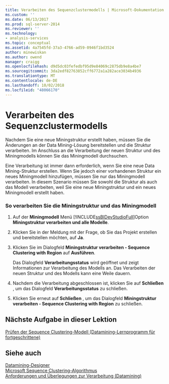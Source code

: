 ```yaml
---
title: Verarbeiten des Sequenzclustermodells | Microsoft-Dokumentation
ms.custom: ''
ms.date: 06/13/2017
ms.prod: sql-server-2014
ms.reviewer: ''
ms.technology:
- analysis-services
ms.topic: conceptual
ms.assetid: 4a7545fd-37a3-4766-ad59-0946f1bd3524
author: minewiskan
ms.author: owend
manager: craigg
ms.openlocfilehash: d9d5dc03fefedbf95d9e84069c2875db9e8a4be7
ms.sourcegitcommit: 3da2edf82763852cff6772a1a282ace3034b4936
ms.translationtype: MT
ms.contentlocale: de-DE
ms.lasthandoff: 10/02/2018
ms.locfileid: "48066170"
---
```

# <a name="processing-the-sequence-clustering-model"></a>Verarbeiten des Sequenzclustermodells
  Nachdem Sie eine neue Miningstruktur erstellt haben, müssen Sie die Änderungen an der Data Mining-Lösung bereitstellen und die Struktur verarbeiten. Im Anschluss an die Verarbeitung der neuen Struktur und des Miningmodells können Sie das Miningmodell durchsuchen.  
  
 Eine Verarbeitung ist immer dann erforderlich, wenn Sie eine neue Data Mining-Struktur erstellen. Wenn Sie jedoch einer vorhandenen Struktur ein neues Miningmodell hinzufügen, müssen Sie nur das Miningmodell verarbeiten. In diesem Szenario müssen Sie sowohl die Struktur als auch das Modell verarbeiten, weil Sie eine neue Miningstruktur und ein neues Miningmodell erstellt haben.  
  
### <a name="to-process-the-mining-structure-and-model"></a>So verarbeiten Sie die Miningstruktur und das Miningmodell  
  
1.  Auf der **Miningmodell** Menü [!INCLUDE[ssBIDevStudioFull](../includes/ssbidevstudiofull-md.md)]Option **Miningstruktur verarbeiten und alle Modelle**.  
  
2.  Klicken Sie in der Meldung mit der Frage, ob Sie das Projekt erstellen und bereitstellen möchten, auf **Ja**.  
  
3.  Klicken Sie im Dialogfeld **Miningstruktur verarbeiten - Sequence Clustering with Region** auf **Ausführen**.  
  
     Das Dialogfeld **Verarbeitungsstatus** wird geöffnet und zeigt Informationen zur Verarbeitung des Modells an. Das Verarbeiten der neuen Struktur und des Modells kann eine Weile dauern.  
  
4.  Nachdem die Verarbeitung abgeschlossen ist, klicken Sie auf **Schließen** , um das Dialogfeld **Verarbeitungsstatus** zu schließen.  
  
5.  Klicken Sie erneut auf **Schließen** , um das Dialogfeld **Miningstruktur verarbeiten - Sequence Clustering with Region** zu schließen.  
  
## <a name="next-task-in-lesson"></a>Nächste Aufgabe in dieser Lektion  
 [Prüfen der Sequence Clustering-Modell &#40;Datamining-Lernprogramm für fortgeschrittene&#41;](../../2014/tutorials/exploring-the-sequence-clustering-model-intermediate-data-mining-tutorial.md)  
  
## <a name="see-also"></a>Siehe auch  
 [Datamining-Designer](../../2014/analysis-services/data-mining/data-mining-designer.md)   
 [Microsoft Sequence Clustering-Algorithmus](../../2014/analysis-services/data-mining/microsoft-sequence-clustering-algorithm.md)   
 [Anforderungen und Überlegungen zur Verarbeitung &#40;Datamining&#41;](../../2014/analysis-services/data-mining/processing-requirements-and-considerations-data-mining.md)  
  
  
